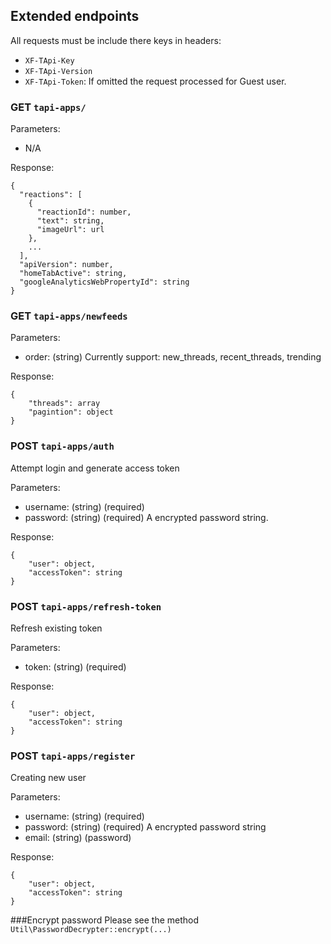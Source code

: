 ## Extended endpoints

All requests must be include there keys in headers:
* `XF-TApi-Key`
* `XF-TApi-Version`
* `XF-TApi-Token`: If omitted the request processed for Guest user.

### GET `tapi-apps/`

Parameters:
* N/A

Response:
```
{
  "reactions": [
    {
      "reactionId": number,
      "text": string,
      "imageUrl": url
    },
    ...
  ],
  "apiVersion": number,
  "homeTabActive": string,
  "googleAnalyticsWebPropertyId": string
}
```

### GET `tapi-apps/newfeeds`

Parameters:
* order: (string) Currently support: new_threads, recent_threads, trending

Response:
```
{
    "threads": array
    "pagintion": object
}
```

### POST `tapi-apps/auth`
Attempt login and generate access token

Parameters:
* username: (string) (required)
* password: (string) (required) A encrypted password string.

Response:
```
{
    "user": object,
    "accessToken": string
}
```

### POST `tapi-apps/refresh-token`
Refresh existing token

Parameters:
* token: (string) (required)

Response:
```
{
    "user": object,
    "accessToken": string
}
```

### POST `tapi-apps/register`
Creating new user

Parameters:
* username: (string) (required)
* password: (string) (required) A encrypted password string
* email: (string) (password)

Response:
```
{
    "user": object,
    "accessToken": string
}
```

###Encrypt password
Please see the method `Util\PasswordDecrypter::encrypt(...)`